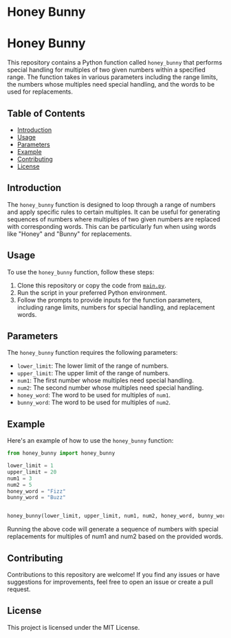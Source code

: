 # Honey Bunny

# Honey Bunny

This repository contains a Python function called `honey_bunny` that performs special handling for multiples of two given numbers within a specified range. The function takes in various parameters including the range limits, the numbers whose multiples need special handling, and the words to be used for replacements.

## Table of Contents
- [Introduction](#introduction)
- [Usage](#usage)
- [Parameters](#parameters)
- [Example](#example)
- [Contributing](#contributing)
- [License](#license)

## Introduction

The `honey_bunny` function is designed to loop through a range of numbers and apply specific rules to certain multiples. It can be useful for generating sequences of numbers where multiples of two given numbers are replaced with corresponding words. This can be particularly fun when using words like "Honey" and "Bunny" for replacements.

## Usage

To use the `honey_bunny` function, follow these steps:

1. Clone this repository or copy the code from [`main.py`](main.py).
2. Run the script in your preferred Python environment.
3. Follow the prompts to provide inputs for the function parameters, including range limits, numbers for special handling, and replacement words.

## Parameters

The `honey_bunny` function requires the following parameters:

- `lower_limit`: The lower limit of the range of numbers.
- `upper_limit`: The upper limit of the range of numbers.
- `num1`: The first number whose multiples need special handling.
- `num2`: The second number whose multiples need special handling.
- `honey_word`: The word to be used for multiples of `num1`.
- `bunny_word`: The word to be used for multiples of `num2`.

## Example

Here's an example of how to use the `honey_bunny` function:

```python
from honey_bunny import honey_bunny

lower_limit = 1
upper_limit = 20
num1 = 3
num2 = 5
honey_word = "Fizz"
bunny_word = "Buzz"


honey_bunny(lower_limit, upper_limit, num1, num2, honey_word, bunny_word)
```

Running the above code will generate a sequence of numbers with special replacements for multiples of num1 and num2 based on the provided words.

## Contributing
Contributions to this repository are welcome! If you find any issues or have suggestions for improvements, feel free to open an issue or create a pull request.

## License
This project is licensed under the MIT License.
